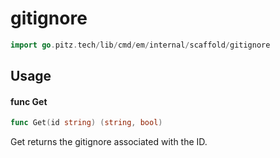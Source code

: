 # gitignore




```go
import go.pitz.tech/lib/cmd/em/internal/scaffold/gitignore
```

## Usage

#### func  Get

```go
func Get(id string) (string, bool)
```
Get returns the gitignore associated with the ID.

